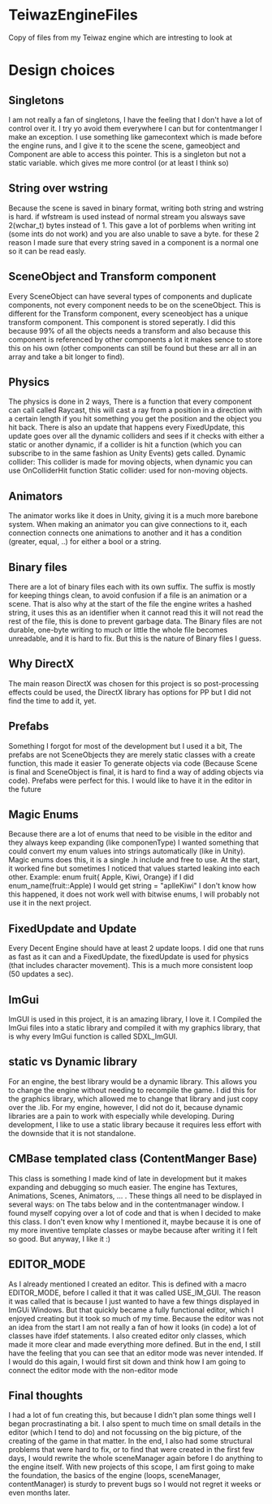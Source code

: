 # TeiwazEngineFiles
 Copy of files from my Teiwaz engine which are intresting to look at
 
 
# Design choices

## Singletons
I am not really a fan of singletons, I have the feeling that  I don't have a lot of control over it. 
I try yo avoid them everywhere I can but for contentmanger I make an exception.
I use something like gamecontext which is made before the engine runs, and I give it to the scene
the scene, gameobject and Component are able to access this pointer.
This is a singleton but not a static variable. which gives me more control (or at least I think so)

## String over wstring
Because the scene is saved in binary format, writing both string and wstring is hard.
if wfstream is used instead of normal stream you alsways save 2(wchar_t) bytes instead of 1.
This gave a lot of porblems when writing int (some ints do not work) and you are also unable to save a byte.
for these 2 reason I made sure that every string saved in a component is a normal one so it can be read easly.

## SceneObject and Transform component
Every SceneObject can have several types of components and duplicate components, not every component needs to be on the sceneObject.
This is different for the Transform component, every sceneobject has a unique transform component.
This component is stored seperatly. I did this because 99% of all the objects needs a transform and also because this component is referenced by other components a lot it makes sence to store this on his own (other components can still be found but these arr all in an array and take a bit longer to find).

## Physics
The physics is done in 2 ways, There is a function that every component can call called Raycast, this will cast a ray from a position in a direction with a certain length if you hit something you get the position and the object you hit back. There is also an update that happens every FixedUpdate, this update goes over all the dynamic colliders and sees if it checks with either a static or another dynamic, if a collider is hit a function (which you can subscribe to in the same fashion as Unity Events) gets called. Dynamic collider: This collider is made for moving objects, when dynamic you can use OnColliderHit function Static collider: used for non-moving objects.

## Animators
The animator works like it does in Unity, giving it is a much more barebone system. When making  an animator you can give connections to it, each connection connects one animations to another and it has a condition (greater, equal, ..) for either a bool or a string.

## Binary files
There are a lot of binary files each with its own suffix. The suffix is mostly for keeping things clean, to avoid confusion if a file is an animation or a scene. That is also why at the start of the file the engine writes a hashed string, it uses this as an identifier when it cannot read this it will not read the rest of the file, this is done to prevent garbage data. The Binary files are not durable, one-byte writing to much or little the whole file becomes unreadable, and it is hard to fix. But this is the nature of Binary files I guess.

## Why DirectX
The main reason DirectX was chosen for this project is so post-processing effects could be used, the DirectX library has options for PP but I did not find the time to add it, yet.

## Prefabs
Something I forgot for most of the development but I used it a bit, The prefabs are not SceneObjects they are merely static classes with a create function, this made it easier To generate objects via code (Because Scene is final and SceneObject is final, it is hard to find a way of adding objects via code). Prefabs were perfect for this. I would like to have it in the editor in the future

## Magic Enums
Because there are a lot of enums that need to be visible in the editor and they always keep expanding (like componenType) I wanted something that could convert my enum values into strings automatically (like in Unity). Magic enums does this, it is a single .h include and free to use. At the start, it worked fine but sometimes I noticed that values started leaking into each other.
Example: enum fruit{ Apple, Kiwi, Orange} if I did enum_name(fruit::Apple) I would get string = "aplleKiwi"
I don't know how this happened, it does not work well with bitwise enums, I will probably not use it in the next project.


## FixedUpdate and Update
Every Decent Engine should have at least 2 update loops. I did one that runs as fast as it can and a FixedUpdate, the fixedUpdate is used for physics (that includes character movement). This is a much more consistent loop (50 updates a sec).

## ImGui
ImGUI is used in this project, it is an amazing library, I love it. I Compiled the ImGui files into a static library and compiled it with my graphics library, that is why every ImGui function is called SDXL_ImGUI.

## static vs Dynamic library
For an engine, the best library would be a dynamic library. This allows you to change the engine without needing to recompile the game. I did this for the graphics library, which allowed me to change that library and just copy over the .lib. For my engine, however, I did not do it, because dynamic libraries are a pain to work with especially while developing. During development, I like to use a static library because it requires less effort with the downside that it is not standalone. 

## CMBase templated class (ContentManger Base)
This class is something I made kind of late in development but it makes expanding and debugging so much easier. The engine has Textures, Animations, Scenes, Animators, ... . These things all need to be displayed in several ways: on The tabs below and in the contentmanager window. I found myself copying over a lot of code and that is when I decided to make this class. I don't even know why I mentioned it, maybe because it is one of my more inventive template classes or maybe because after writing it I felt so good. But anyway, I like it :)

## EDITOR_MODE
As I already mentioned I created an editor. This is defined with a macro EDITOR_MODE, before I called it that it was called USE_IM_GUI. The reason it was called that is because I just wanted to have a few things displayed in ImGUi Windows. But that quickly became a fully functional editor, which I enjoyed creating but it took so much of my time. Because the editor was not an idea from the start I am not really a fan of how it looks (in code) a lot of classes have ifdef statements. I also created editor only classes, which made it more clear and made everything more defined. But in the end, I still have the feeling that you can see that an editor mode was never intended. If I would do this again, I would first sit down and think how I am going to connect the editor mode with the non-editor mode

## Final thoughts
I had a lot of fun creating this, but because I didn't plan some things well I began procrastinating a bit. I also spent to much time on small details in the editor (which I tend to do) and not focussing on the big picture, of the creating of the game in that matter.
In the end, I also had some structural problems that were hard to fix, or to find that were created in the first few days, I would rewrite the whole sceneManager again before I do anything to the engine itself. 
With new projects of this scope, I am first going to make the foundation, the basics of the engine (loops, sceneManager, contentManager) is sturdy to prevent bugs so I would not regret it weeks or even months later.

